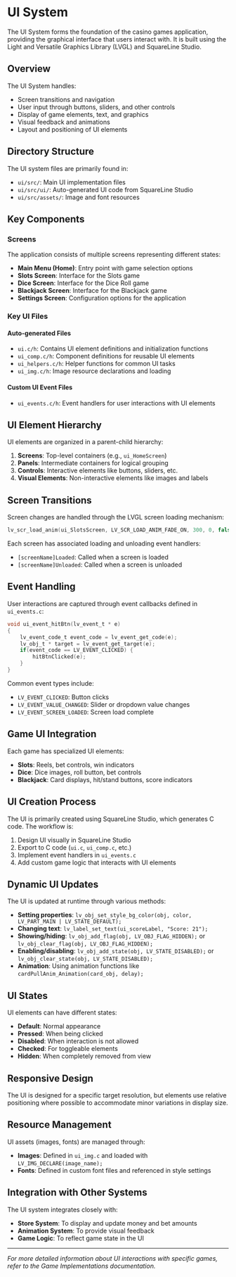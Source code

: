 # UI System

The UI System forms the foundation of the casino games application, providing the graphical interface that users interact with. It is built using the Light and Versatile Graphics Library (LVGL) and SquareLine Studio.

## Overview

The UI System handles:
- Screen transitions and navigation
- User input through buttons, sliders, and other controls
- Display of game elements, text, and graphics
- Visual feedback and animations
- Layout and positioning of UI elements

## Directory Structure

The UI system files are primarily found in:
- `ui/src/`: Main UI implementation files
- `ui/src/ui/`: Auto-generated UI code from SquareLine Studio
- `ui/src/assets/`: Image and font resources

## Key Components

### Screens

The application consists of multiple screens representing different states:
- **Main Menu (Home)**: Entry point with game selection options
- **Slots Screen**: Interface for the Slots game
- **Dice Screen**: Interface for the Dice Roll game 
- **Blackjack Screen**: Interface for the Blackjack game
- **Settings Screen**: Configuration options for the application

### Key UI Files

#### Auto-generated Files

- `ui.c/h`: Contains UI element definitions and initialization functions
- `ui_comp.c/h`: Component definitions for reusable UI elements
- `ui_helpers.c/h`: Helper functions for common UI tasks
- `ui_img.c/h`: Image resource declarations and loading

#### Custom UI Event Files

- `ui_events.c/h`: Event handlers for user interactions with UI elements

## UI Element Hierarchy

UI elements are organized in a parent-child hierarchy:
1. **Screens**: Top-level containers (e.g., `ui_HomeScreen`)
2. **Panels**: Intermediate containers for logical grouping
3. **Controls**: Interactive elements like buttons, sliders, etc.
4. **Visual Elements**: Non-interactive elements like images and labels

## Screen Transitions

Screen changes are handled through the LVGL screen loading mechanism:
```c
lv_scr_load_anim(ui_SlotsScreen, LV_SCR_LOAD_ANIM_FADE_ON, 300, 0, false);
```

Each screen has associated loading and unloading event handlers:
- `[screenName]Loaded`: Called when a screen is loaded
- `[screenName]Unloaded`: Called when a screen is unloaded

## Event Handling

User interactions are captured through event callbacks defined in `ui_events.c`:

```c
void ui_event_hitBtn(lv_event_t * e)
{
    lv_event_code_t event_code = lv_event_get_code(e);
    lv_obj_t * target = lv_event_get_target(e);
    if(event_code == LV_EVENT_CLICKED) {
        hitBtnClicked(e);
    }
}
```

Common event types include:
- `LV_EVENT_CLICKED`: Button clicks
- `LV_EVENT_VALUE_CHANGED`: Slider or dropdown value changes
- `LV_EVENT_SCREEN_LOADED`: Screen load complete

## Game UI Integration

Each game has specialized UI elements:
- **Slots**: Reels, bet controls, win indicators
- **Dice**: Dice images, roll button, bet controls
- **Blackjack**: Card displays, hit/stand buttons, score indicators

## UI Creation Process

The UI is primarily created using SquareLine Studio, which generates C code. The workflow is:
1. Design UI visually in SquareLine Studio
2. Export to C code (`ui.c`, `ui_comp.c`, etc.)
3. Implement event handlers in `ui_events.c`
4. Add custom game logic that interacts with UI elements

## Dynamic UI Updates

The UI is updated at runtime through various methods:
- **Setting properties**: `lv_obj_set_style_bg_color(obj, color, LV_PART_MAIN | LV_STATE_DEFAULT);`
- **Changing text**: `lv_label_set_text(ui_scoreLabel, "Score: 21");`
- **Showing/hiding**: `lv_obj_add_flag(obj, LV_OBJ_FLAG_HIDDEN);` or `lv_obj_clear_flag(obj, LV_OBJ_FLAG_HIDDEN);`
- **Enabling/disabling**: `lv_obj_add_state(obj, LV_STATE_DISABLED);` or `lv_obj_clear_state(obj, LV_STATE_DISABLED);`
- **Animation**: Using animation functions like `cardPullAnim_Animation(card_obj, delay);`

## UI States

UI elements can have different states:
- **Default**: Normal appearance
- **Pressed**: When being clicked
- **Disabled**: When interaction is not allowed
- **Checked**: For toggleable elements
- **Hidden**: When completely removed from view

## Responsive Design

The UI is designed for a specific target resolution, but elements use relative positioning where possible to accommodate minor variations in display size.

## Resource Management

UI assets (images, fonts) are managed through:
- **Images**: Defined in `ui_img.c` and loaded with `LV_IMG_DECLARE(image_name);`
- **Fonts**: Defined in custom font files and referenced in style settings

## Integration with Other Systems

The UI system integrates closely with:
- **Store System**: To display and update money and bet amounts
- **Animation System**: To provide visual feedback
- **Game Logic**: To reflect game state in the UI

---

*For more detailed information about UI interactions with specific games, refer to the Game Implementations documentation.* 
